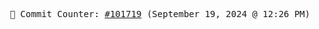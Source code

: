 <p align="center">
    <samp>
        📮 Commit Counter: <a href="https://github.com/Javascript-void0/Javascript-void0/commits/main">#101719</a> (September 19, 2024 @ 12:26 PM)
    </samp>
</p>